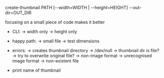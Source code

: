 create-thumbnail PATH [--width=WIDTH | --height=HEIGHT] --out-dir=OUT_DIR

focusing on a small piece of code makes it better

* CLI:
    -> width only
    -> height only

* happy path:
    -> small file
    -> test dimensions

* errors:
    -> creates thumbnail directory
    -> /dev/null
    -> thumbnail dir is file?
    -> try to overwrite original file?
    -> non-image format
    -> unrecognised image format
    -> non-existent file

* print name of thumbnail